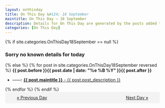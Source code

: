 ```yaml
---
layout: onthisday
title: On This Day &#124; 18 September
maintitle: On This Day — 18 September
description: Details for On This Day are generated by the posts added to the website so the content is subject to changes/updates over time.
categories: [On This Day]
---
```


{% if site.categories.OnThisDay18September == null %}
<h3>Sorry no known details for today</h3>
{% else %}
{% for post in site.categories.OnThisDay18September reversed %}
<strong>{{ post.before }}{{ post.date | date: "%e %B %Y" }}{{ post.after }}</strong>
<ul>
<li> ——: <a class="{{ post.class }}" href="{{ post.url }}"><strong>{{ post.maintitle }}</strong> - {{ post.post_description }}</a></li>
</ul>
{% endfor %}
{% endif %}
<br />
<div style="background-color: #f3f3f3; padding: 10px; border-radius: 5px; text-align: center; display: flex; justify-content: space-evenly;">
<a href="/onthisday/09/09-17">« Previous Day</a>
<span style="visibility:hidden;">[ Visit Leap Year February 29 ]</span>
<a href="/onthisday/09/09-19">Next Day »</a>
</div>
